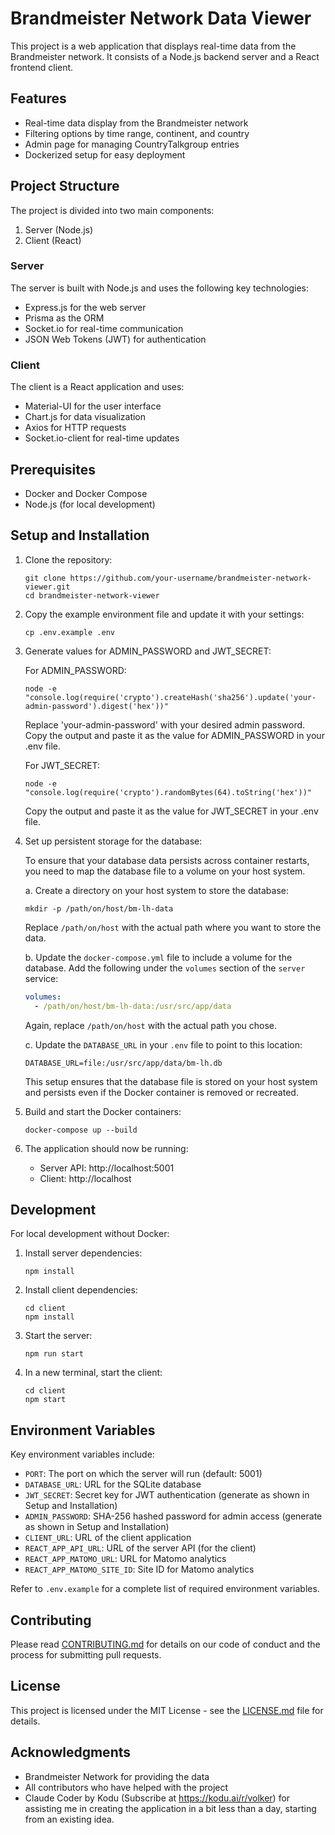 # Brandmeister Network Data Viewer

This project is a web application that displays real-time data from the Brandmeister network. It consists of a Node.js backend server and a React frontend client.

## Features

- Real-time data display from the Brandmeister network
- Filtering options by time range, continent, and country
- Admin page for managing CountryTalkgroup entries
- Dockerized setup for easy deployment

## Project Structure

The project is divided into two main components:

1. Server (Node.js)
2. Client (React)

### Server

The server is built with Node.js and uses the following key technologies:

- Express.js for the web server
- Prisma as the ORM
- Socket.io for real-time communication
- JSON Web Tokens (JWT) for authentication

### Client

The client is a React application and uses:

- Material-UI for the user interface
- Chart.js for data visualization
- Axios for HTTP requests
- Socket.io-client for real-time updates

## Prerequisites

- Docker and Docker Compose
- Node.js (for local development)

## Setup and Installation

1. Clone the repository:
   ```
   git clone https://github.com/your-username/brandmeister-network-viewer.git
   cd brandmeister-network-viewer
   ```

2. Copy the example environment file and update it with your settings:
   ```
   cp .env.example .env
   ```

3. Generate values for ADMIN_PASSWORD and JWT_SECRET:

   For ADMIN_PASSWORD:
   ```
   node -e "console.log(require('crypto').createHash('sha256').update('your-admin-password').digest('hex'))"
   ```
   Replace 'your-admin-password' with your desired admin password. Copy the output and paste it as the value for ADMIN_PASSWORD in your .env file.

   For JWT_SECRET:
   ```
   node -e "console.log(require('crypto').randomBytes(64).toString('hex'))"
   ```
   Copy the output and paste it as the value for JWT_SECRET in your .env file.

4. Set up persistent storage for the database:

   To ensure that your database data persists across container restarts, you need to map the database file to a volume on your host system. 

   a. Create a directory on your host system to store the database:
      ```
      mkdir -p /path/on/host/bm-lh-data
      ```
      Replace `/path/on/host` with the actual path where you want to store the data.

   b. Update the `docker-compose.yml` file to include a volume for the database. Add the following under the `volumes` section of the `server` service:
      ```yaml
      volumes:
        - /path/on/host/bm-lh-data:/usr/src/app/data
      ```
      Again, replace `/path/on/host` with the actual path you chose.

   c. Update the `DATABASE_URL` in your `.env` file to point to this location:
      ```
      DATABASE_URL=file:/usr/src/app/data/bm-lh.db
      ```

   This setup ensures that the database file is stored on your host system and persists even if the Docker container is removed or recreated.

5. Build and start the Docker containers:
   ```
   docker-compose up --build
   ```

6. The application should now be running:
   - Server API: http://localhost:5001
   - Client: http://localhost

## Development

For local development without Docker:

1. Install server dependencies:
   ```
   npm install
   ```

2. Install client dependencies:
   ```
   cd client
   npm install
   ```

3. Start the server:
   ```
   npm run start
   ```

4. In a new terminal, start the client:
   ```
   cd client
   npm start
   ```

## Environment Variables

Key environment variables include:

- `PORT`: The port on which the server will run (default: 5001)
- `DATABASE_URL`: URL for the SQLite database
- `JWT_SECRET`: Secret key for JWT authentication (generate as shown in Setup and Installation)
- `ADMIN_PASSWORD`: SHA-256 hashed password for admin access (generate as shown in Setup and Installation)
- `CLIENT_URL`: URL of the client application
- `REACT_APP_API_URL`: URL of the server API (for the client)
- `REACT_APP_MATOMO_URL`: URL for Matomo analytics
- `REACT_APP_MATOMO_SITE_ID`: Site ID for Matomo analytics

Refer to `.env.example` for a complete list of required environment variables.

## Contributing

Please read [CONTRIBUTING.md](CONTRIBUTING.md) for details on our code of conduct and the process for submitting pull requests.

## License

This project is licensed under the MIT License - see the [LICENSE.md](LICENSE.md) file for details.

## Acknowledgments

- Brandmeister Network for providing the data
- All contributors who have helped with the project
- Claude Coder by Kodu (Subscribe at https://kodu.ai/r/volker) for assisting me in creating the application in a bit less than a day, starting from an existing idea. 
